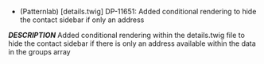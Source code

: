 
- (Patternlab) [details.twig] DP-11651: Added conditional rendering to hide the contact sidebar if only an address

___DESCRIPTION___
Added conditional rendering within the details.twig file to hide the contact sidebar if there is only an address available within the data in the groups array